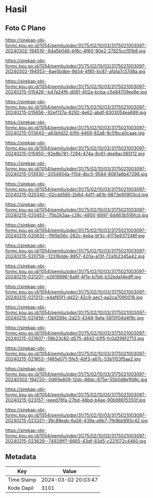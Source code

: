 # Hasil

## Foto C Plano

https://sirekap-obj-formc.kpu.go.id/1054/pemilu/pdpr/31/75/02/10/03/3175021003097-20240302-194519--84a5b046-bf6c-4f60-90e2-27825ccf91b6.jpg

https://sirekap-obj-formc.kpu.go.id/1054/pemilu/pdpr/31/75/02/10/03/3175021003097-20240302-194553--8ae5bdbe-9b54-4f85-bc87-afa1a7c57d8a.jpg

https://sirekap-obj-formc.kpu.go.id/1054/pemilu/pdpr/31/75/02/10/03/3175021003097-20240215-015426--b47a24f6-d081-402a-bcba-c5e84709ee8e.jpg

https://sirekap-obj-formc.kpu.go.id/1054/pemilu/pdpr/31/75/02/10/03/3175021003097-20240215-015656--92ef137a-6292-4e62-abdf-8303054ea689.jpg

https://sirekap-obj-formc.kpu.go.id/1054/pemilu/pdpr/31/75/02/10/03/3175021003097-20240215-013643--a83bfd22-b1fd-4469-82a8-8c5fbca0caae.jpg

https://sirekap-obj-formc.kpu.go.id/1054/pemilu/pdpr/31/75/02/10/03/3175021003097-20240215-015950--92e8b781-7294-474a-8c61-dee8ac385f12.jpg

https://sirekap-obj-formc.kpu.go.id/1054/pemilu/pdpr/31/75/02/10/03/3175021003097-20240215-013930--2054804a-f10d-4bc5-9584-8061a6b47298.jpg

https://sirekap-obj-formc.kpu.go.id/1054/pemilu/pdpr/31/75/02/10/03/3175021003097-20240215-020340--02cdd585-2b6d-4d11-a61b-6873e90903cd.jpg

https://sirekap-obj-formc.kpu.go.id/1054/pemilu/pdpr/31/75/02/10/03/3175021003097-20240215-020453--75b243aa-c28c-4800-8997-6d463b516fcd.jpg

https://sirekap-obj-formc.kpu.go.id/1054/pemilu/pdpr/31/75/02/10/03/3175021003097-20240215-020632--1f65b56c-262c-4eba-bf3c-4173e937248f.jpg

https://sirekap-obj-formc.kpu.go.id/1054/pemilu/pdpr/31/75/02/10/03/3175021003097-20240215-020759--12316dde-9957-420a-a13f-72a1b2345a42.jpg

https://sirekap-obj-formc.kpu.go.id/1054/pemilu/pdpr/31/75/02/10/03/3175021003097-20240215-021201--e2619996-6a9f-4f1e-b7b6-b32eda14edff.jpg

https://sirekap-obj-formc.kpu.go.id/1054/pemilu/pdpr/31/75/02/10/03/3175021003097-20240215-021313--e4af65f1-dd22-42c9-aec1-aa2ca7090018.jpg

https://sirekap-obj-formc.kpu.go.id/1054/pemilu/pdpr/31/75/02/10/03/3175021003097-20240215-021456--f3bf289c-2d23-4348-9afa-5815f04d4f9c.jpg

https://sirekap-obj-formc.kpu.go.id/1054/pemilu/pdpr/31/75/02/10/03/3175021003097-20240215-021607--58b23c82-d575-4842-b1f5-fc0d296f2713.jpg

https://sirekap-obj-formc.kpu.go.id/1054/pemilu/pdpr/31/75/02/10/03/3175021003097-20240215-021853--f465e071-5fe5-4df3-a67c-53b1153f5aa2.jpg

https://sirekap-obj-formc.kpu.go.id/1054/pemilu/pdpr/31/75/02/10/03/3175021003097-20240302-194720--0d93e809-12dc-46dc-875e-55b0d8e1fd8c.jpg

https://sirekap-obj-formc.kpu.go.id/1054/pemilu/pdpr/31/75/02/10/03/3175021003097-20240215-023157--eeed76fa-27bd-48bd-b4ae-90b98615350f.jpg

https://sirekap-obj-formc.kpu.go.id/1054/pemilu/pdpr/31/75/02/10/03/3175021003097-20240215-023321--39c88eab-6a26-439a-a9b7-7fe9bb993c42.jpg

https://sirekap-obj-formc.kpu.go.id/1054/pemilu/pdpr/31/75/02/10/03/3175021003097-20240215-023629--74928ff7-6665-43df-83d5-c221072c4460.jpg


## Metadata

| Key        | Value               |
| ---------- | ------------------- |
| Time Stamp | 2024-03-02 20:03:47 |
| Kode Dapil | 3101                |



